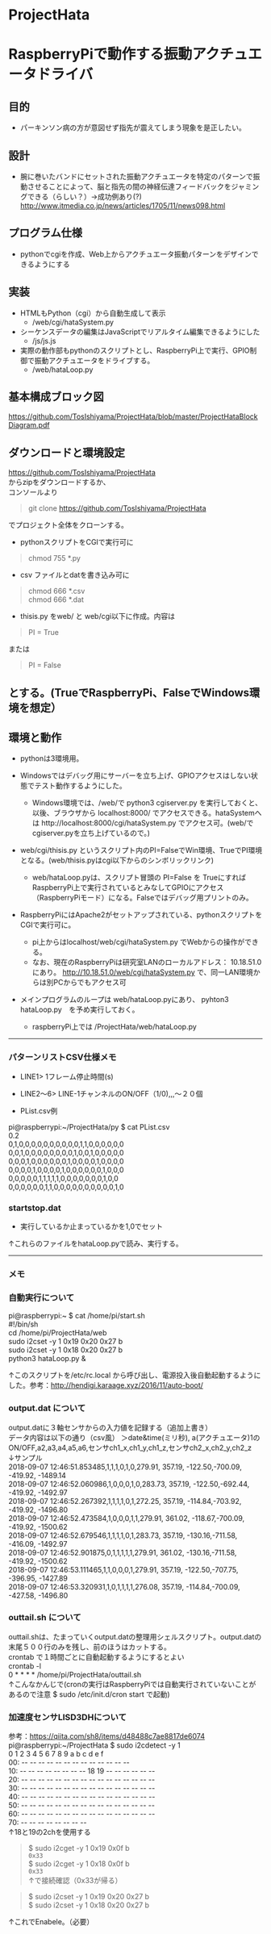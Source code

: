 # ProjectHata

# RaspberryPiで動作する振動アクチュエータドライバ

## 目的
* パーキンソン病の方が意図せず指先が震えてしまう現象を是正したい。

## 設計
* 腕に巻いたバンドにセットされた振動アクチュエータを特定のパターンで振動させることによって、脳と指先の間の神経伝達フィードバックをジャミングできる（らしい？）→成功例あり(?)  http://www.itmedia.co.jp/news/articles/1705/11/news098.html  


## プログラム仕様
* pythonでcgiを作成、Web上からアクチュエータ振動パターンをデザインできるようにする

## 実装
* HTMLもPython（cgi）から自動生成して表示
  * /web/cgi/hataSystem.py
* シーケンスデータの編集はJavaScriptでリアルタイム編集できるようにした
  * /js/js.js
* 実際の動作部もpythonのスクリプトとし、RaspberryPi上で実行、GPIO制御で振動アクチュエータをドライブする。
  * /web/hataLoop.py

## 基本構成ブロック図
https://github.com/TosIshiyama/ProjectHata/blob/master/ProjectHataBlockDiagram.pdf

## ダウンロードと環境設定
https://github.com/TosIshiyama/ProjectHata  
からzipをダウンロードするか、  
コンソールより  
> git clone https://github.com/TosIshiyama/ProjectHata  

でプロジェクト全体をクローンする。  

* pythonスクリプトをCGIで実行可に
> chmod 755 *.py  

* csv ファイルとdatを書き込み可に
> chmod 666 *.csv  
> chmod 666 *.dat  

* thisis.py をweb/ と web/cgi以下に作成。内容は
> PI = True  

または　　
> PI = False  

とする。(TrueでRaspberryPi、FalseでWindows環境を想定）
----
## 環境と動作
* pythonは3環境用。
* Windowsではデバッグ用にサーバーを立ち上げ、GPIOアクセスはしない状態でテスト動作するようにした。
  * Windows環境では、/web/で python3 cgiserver.py を実行しておくと、以後、ブラウザから localhost:8000/ でアクセスできる。hataSystemへは http://localhost:8000/cgi/hataSystem.py でアクセス可。(web/でcgiserver.pyを立ち上げているので。)  

* web/cgi/thisis.py というスクリプト内のPI=FalseでWin環境、TrueでPI環境となる。(web/thisis.pyはcgi以下からのシンボリックリンク)
  * web/hataLoop.pyは、スクリプト冒頭の PI=False を TrueにすればRaspberryPi上で実行されているとみなしてGPIOにアクセス（RaspberryPiモード）になる。Falseではデバッグ用プリントのみ。
* RaspberryPiにはApache2がセットアップされている、pythonスクリプトをCGIで実行可に。
  * pi上からはlocalhost/web/cgi/hataSystem.py でWebからの操作ができる。
  * なお、現在のRaspberryPiは研究室LANのローカルアドレス： 10.18.51.0 にあり。 http://10.18.51.0/web/cgi/hataSystem.py で、同一LAN環境からは別PCからでもアクセス可
* メインプログラムのループは web/hataLoop.pyにあり、 pyhton3 hataLoop.py　を予め実行しておく。
  * raspberryPi上では /ProjectHata/web/hataLoop.py

----

### パターンリストCSV仕様メモ
* LINE1> 1フレーム停止時間(s)
* LINE2～6> LINE-1チャンネルのON/OFF（1/0),,,～２０個

* PList.csv例

pi@raspberrypi:~/ProjectHata/py $ cat PList.csv  
0.2  
0,1,0,0,0,0,0,0,0,0,0,0,1,1,0,0,0,0,0,0  
0,0,1,0,0,0,0,0,0,0,0,1,0,0,1,0,0,0,0,0  
0,0,0,1,0,0,0,0,0,0,1,0,0,0,0,1,0,0,0,0  
0,0,0,0,1,0,0,0,0,1,0,0,0,0,0,0,1,0,0,0  
0,0,0,0,0,1,1,1,1,1,0,0,0,0,0,0,0,1,0,0  
0,0,0,0,0,0,1,1,0,0,0,0,0,0,0,0,0,0,1,0  

### startstop.dat
* 実行しているか止まっているかを1,0でセット

↑これらのファイルをhataLoop.pyで読み、実行する。

----

### メモ

### 自動実行について
pi@raspberrypi:~ $ cat /home/pi/start.sh  
#!/bin/sh  
cd /home/pi/ProjectHata/web  
sudo i2cset -y 1 0x19 0x20 0x27 b  
sudo i2cset -y 1 0x18 0x20 0x27 b  
python3 hataLoop.py &  

↑このスクリプトを/etc/rc.local から呼び出し、電源投入後自動起動するようにした。参考：http://hendigi.karaage.xyz/2016/11/auto-boot/



### output.dat について
output.datに３軸センサからの入力値を記録する（追加上書き）  
データ内容は以下の通り（csv風）
＞date&time(ミリ秒), a(アクチュエータ)1のON/OFF,a2,a3,a4,a5,a6,センサch1_x,ch1_y,ch1_z,センサch2_x,ch2_y,ch2_z  
↓サンプル  
2018-09-07 12:46:51.853485,1,1,1,0,1,0,279.91, 357.19, -122.50,-700.09, -419.92, -1489.14  
2018-09-07 12:46:52.060986,1,0,0,0,1,0,283.73, 357.19, -122.50,-692.44, -419.92, -1492.97  
2018-09-07 12:46:52.267392,1,1,1,1,0,1,272.25, 357.19, -114.84,-703.92, -419.92, -1496.80  
2018-09-07 12:46:52.473584,1,0,0,0,1,1,279.91, 361.02, -118.67,-700.09, -419.92, -1500.62  
2018-09-07 12:46:52.679546,1,1,1,1,0,1,283.73, 357.19, -130.16,-711.58, -416.09, -1492.97  
2018-09-07 12:46:52.901875,0,1,1,1,1,1,279.91, 361.02, -130.16,-711.58, -419.92, -1500.62  
2018-09-07 12:46:53.111465,1,1,0,0,0,1,279.91, 357.19, -122.50,-707.75, -396.95, -1427.89  
2018-09-07 12:46:53.320931,1,0,1,1,1,1,276.08, 357.19, -114.84,-700.09, -427.58, -1496.80  




### outtail.sh について  
outtail.shは、たまっていくoutput.datの整理用シェルスクリプト。output.datの末尾５００行のみを残し、前のほうはカットする。  
crontab で１時間ごとに自動起動するようにするとよい  
crontab -l   
0 * * * * /home/pi/ProjectHata/outtail.sh  
↑こんなかんじで(cronの実行はRaspberryPiでは自動実行されていないことがあるので注意 $ sudo /etc/init.d/cron start で起動)  

### 加速度センサLISD3DHについて  
参考：https://qiita.com/sh8/items/d48488c7ae8817de6074  
pi@raspberrypi:~/ProjectHata $ sudo i2cdetect -y 1  
     0  1  2  3  4  5  6  7  8  9  a  b  c  d  e  f  
00:          -- -- -- -- -- -- -- -- -- -- -- -- --  
10: -- -- -- -- -- -- -- -- 18 19 -- -- -- -- -- --  
20: -- -- -- -- -- -- -- -- -- -- -- -- -- -- -- --  
30: -- -- -- -- -- -- -- -- -- -- -- -- -- -- -- --  
40: -- -- -- -- -- -- -- -- -- -- -- -- -- -- -- --  
50: -- -- -- -- -- -- -- -- -- -- -- -- -- -- -- --  
60: -- -- -- -- -- -- -- -- -- -- -- -- -- -- -- --  
70: -- -- -- -- -- -- -- --  
↑18と19の2chを使用する  

> $ sudo i2cget -y 1 0x19 0x0f b  
`0x33`  
> $ sudo i2cget -y 1 0x18 0x0f b  
`0x33`  
↑で接続確認（0x33が帰る）  

> $ sudo i2cset -y 1 0x19 0x20 0x27 b  
> $ sudo i2cset -y 1 0x18 0x20 0x27 b  

↑これでEnabele。（必要）
